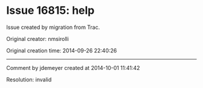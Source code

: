 # Issue 16815: help

Issue created by migration from Trac.

Original creator: nmsirolli

Original creation time: 2014-09-26 22:40:26




---

Comment by jdemeyer created at 2014-10-01 11:41:42

Resolution: invalid
